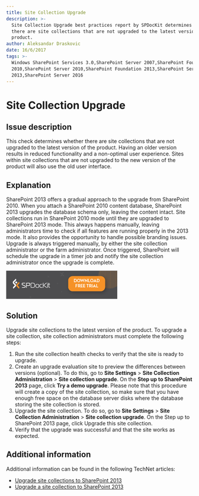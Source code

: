 ```yaml
---
title: Site Collection Upgrade
description: >-
  Site Collection Upgrade best practices report by SPDocKit determines whether
  there are site collections that are not upgraded to the latest version of the
  product.
author: Aleksandar Draskovic
date: 16/6/2017
tags: >-
  Windows SharePoint Services 3.0,SharePoint Server 2007,SharePoint Foundation
  2010,SharePoint Server 2010,SharePoint Foundation 2013,SharePoint Server
  2013,SharePoint Server 2016
---
```


# Site Collection Upgrade

## Issue description

This check determines whether there are site collections that are not upgraded to the latest version of the product. Having an older version results in reduced functionality and a non-optimal user experience. Sites within site collections that are not upgraded to the new version of the product will also use the old user interface.

## Explanation

SharePoint 2013 offers a gradual approach to the upgrade from SharePoint 2010. When you attach a SharePoint 2010 content database, SharePoint 2013 upgrades the database schema only, leaving the content intact. Site collections run in SharePoint 2010 mode until they are upgraded to SharePoint 2013 mode. This always happens manually, leaving administrators time to check if all features are running properly in the 2013 mode. It also provides the opportunity to handle possible branding issues. Upgrade is always triggered manually, by either the site collection administrator or the farm administrator. Once triggered, SharePoint will schedule the upgrade in a timer job and notify the site collection administrator once the upgrade is complete.

[![Download SPDocKit](../.gitbook/assets/spdockit_download.png)](http://bit.ly/2US0Zna)

## Solution

Upgrade site collections to the latest version of the product. To upgrade a site collection, site collection administrators must complete the following steps:

1. Run the site collection health checks to verify that the site is ready to upgrade.
2. Create an upgrade evaluation site to preview the differences between versions \(optional\). To do this, go to **Site Settings** &gt; **Site Collection Administration** &gt; **Site collection upgrade**. On the **Step up to SharePoint 2013** page, click **Try a demo upgrade**. Please note that this procedure will create a copy of the site collection, so make sure that you have enough free space on the database server disks where the database storing the site collection is stored.
3. Upgrade the site collection. To do so, go to **Site Settings** &gt; **Site Collection Administration** &gt; **Site collection upgrade**. On the Step up to SharePoint 2013 page, click Upgrade this site collection.
4. Verify that the upgrade was successful and that the site works as expected.

## Additional information

Additional information can be found in the following TechNet articles:

* [Upgrade site collections to SharePoint 2013](https://technet.microsoft.com/en-us/library/jj219474.aspx)
* [Upgrade a site collection to SharePoint 2013](https://technet.microsoft.com/en-us/library/jj219650.aspx)

